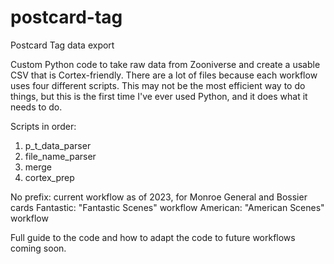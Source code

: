 # postcard-tag
Postcard Tag data export

Custom Python code to take raw data from Zooniverse and create a usable CSV that is Cortex-friendly. There are a lot of files because each workflow uses four different scripts. This may not be the most efficient way to do things, but this is the first time I've ever used Python, and it does what it needs to do.

Scripts in order:
1. p_t_data_parser
2. file_name_parser
3. merge
4. cortex_prep

No prefix: current workflow as of 2023, for Monroe General and Bossier cards
Fantastic: "Fantastic Scenes" workflow
American: "American Scenes" workflow

Full guide to the code and how to adapt the code to future workflows coming soon.
